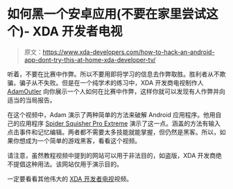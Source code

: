 # 如何黑一个安卓应用(不要在家里尝试这个)- XDA 开发者电视

> 原文：<https://www.xda-developers.com/how-to-hack-an-android-app-dont-try-this-at-home-xda-developer-tv/>

听着，不要在比赛中作弊。所以不要用即将学习的信息去作弊取胜。胜利者从不欺骗，骗子从不失败。但是在一个纯学术的练习中，XDA 开发商电视制作人 [AdamOutler](http://forum.xda-developers.com/member.php?u=3682533) 向你展示一个人如何在比赛中作弊，这样你就可以发现有人作弊并向适当的当局报告。

在这个视频中，Adam 演示了两种简单的方法来破解 Android 应用程序。他用自己的应用程序 [Spider Squisher Pro Extreme](https://play.google.com/store/apps/details?id=com.DTN.SpiderSquish) 演示了这一点。涵盖的方法有输入点击事件和记忆编辑。两者都不需要太多技能就能掌握，但仍然是黑客。所以，如果你想成为一个简单的游戏黑客，看看这个视频。

请注意，虽然教程视频中提到的网站可以用于非法目的，如盗版，XDA 开发商绝不提倡这种用法。该网站仅用于演示目的。

一定要看看其他伟大的 [XDA 开发者电视](http://www.xda-developers.com/xda-tv/ "XDA Developer TV")视频。